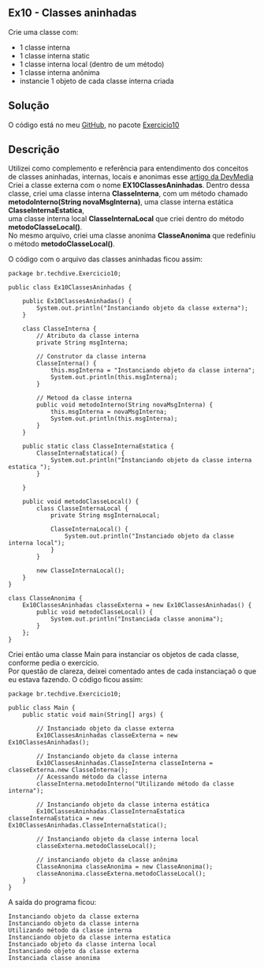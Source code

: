 ## Ex10 - Classes aninhadas

Crie uma classe com:

- 1 classe interna
- 1 classe interna static
- 1 classe interna local (dentro de um método)
- 1 classe interna anônima
- instancie 1 objeto de cada classe interna criada

## Solução

O código está no meu [GitHub](https://github.com/royergc/M1S05), no pacote [Exercicio10](https://github.com/royergc/M1S05/tree/main/src/br/techdive/Exercicio10)

## Descrição
Utilizei como complemento e referência para entendimento dos conceitos de classes aninhadas, internas, locais e anonimas esse [artigo da DevMedia](https://www.devmedia.com.br/classes-anonimas-e-aninhadas-em-java/31167)
Criei a classe externa com o nome **EX10ClassesAninhadas**.
Dentro dessa classe, criei uma classe interna **ClasseInterna**, com um método chamado **metodoInterno(String novaMsgInterna)**, uma classe interna estática **ClasseInternaEstatica**,   
uma classe interna local **ClasseInternaLocal** que criei dentro do método **metodoClasseLocal()**.   
No mesmo arquivo, criei uma classe anonima **ClasseAnonima** que redefiniu o método **metodoClasseLocal()**.   

O código com o arquivo das classes aninhadas ficou assim:
```
package br.techdive.Exercicio10;

public class Ex10ClassesAninhadas {

    public Ex10ClassesAninhadas() {
        System.out.println("Instanciando objeto da classe externa");
    }

    class ClasseInterna {
        // Atributo da classe interna
        private String msgInterna;

        // Construtor da classe interna
        ClasseInterna() {
            this.msgInterna = "Instanciando objeto da classe interna";
            System.out.println(this.msgInterna);
        }

        // Metood da classe interna
        public void metodoInterno(String novaMsgInterna) {
            this.msgInterna = novaMsgInterna;
            System.out.println(this.msgInterna);
        }
    }

    public static class ClasseInternaEstatica {
        ClasseInternaEstatica() {
            System.out.println("Instanciando objeto da classe interna estatica ");
        }

    }

    public void metodoClasseLocal() {
        class ClasseInternaLocal {
            private String msgInternaLocal;

            ClasseInternaLocal() {
                System.out.println("Instanciado objeto da classe interna local");
            }
        }

        new ClasseInternaLocal();
    }
}

class ClasseAnonima {
    Ex10ClassesAninhadas classeExterna = new Ex10ClassesAninhadas() {
        public void metodoClasseLocal() {
            System.out.println("Instanciada classe anonima");
        }
    };
}
```

Criei então uma classe Main para instanciar os objetos de cada classe, conforme pedia o exercício.   
Por questão de clareza, deixei comentado antes de cada instanciaçaõ o que eu estava fazendo.
O código ficou assim:
```
package br.techdive.Exercicio10;

public class Main {
    public static void main(String[] args) {

        // Instanciado objeto da classe externa
        Ex10ClassesAninhadas classeExterna = new Ex10ClassesAninhadas();

        // Instanciando objeto da classe interna
        Ex10ClassesAninhadas.ClasseInterna classeInterna = classeExterna.new ClasseInterna();
        // Acessando método da classe interna
        classeInterna.metodoInterno("Utilizando método da classe interna");

        // Instanciando objeto da classe interna estática
        Ex10ClassesAninhadas.ClasseInternaEstatica classeInternaEstatica = new Ex10ClassesAninhadas.ClasseInternaEstatica();

        // Instanciando objeto da classe interna local
        classeExterna.metodoClasseLocal();

        // instanciando objeto da classe anônima
        ClasseAnonima classeAnonima = new ClasseAnonima();
        classeAnonima.classeExterna.metodoClasseLocal();
    }
}
```

A saída do programa ficou:
```
Instanciando objeto da classe externa
Instanciando objeto da classe interna
Utilizando método da classe interna
Instanciando objeto da classe interna estatica 
Instanciado objeto da classe interna local
Instanciando objeto da classe externa
Instanciada classe anonima
```

